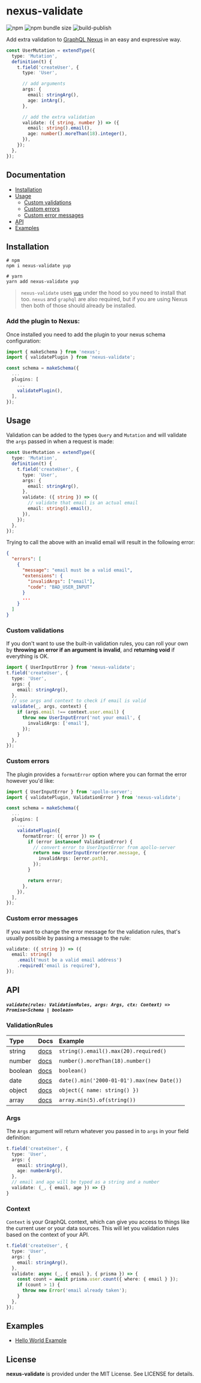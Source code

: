 # nexus-validate

![npm](https://img.shields.io/npm/v/nexus-validate)
![npm bundle size](https://img.shields.io/bundlephobia/min/nexus-validate)
![build-publish](https://github.com/filipstefansson/nexus-validate/workflows/build-publish/badge.svg)

Add extra validation to [GraphQL Nexus](https://github.com/graphql-nexus/nexus) in an easy and expressive way.

```ts
const UserMutation = extendType({
  type: 'Mutation',
  definition(t) {
    t.field('createUser', {
      type: 'User',

      // add arguments
      args: {
        email: stringArg(),
        age: intArg(),
      },

      // add the extra validation
      validate: ({ string, number }) => ({
        email: string().email(),
        age: number().moreThan(18).integer(),
      }),
    });
  },
});
```

## Documentation

- [Installation](#installation)
- [Usage](#usage)
  - [Custom validations](#custom-validations)
  - [Custom errors](#custom-errors)
  - [Custom error messages](#custom-error-messages)
- [API](#api)
- [Examples](#examples)

## Installation

```console
# npm
npm i nexus-validate yup

# yarn
yarn add nexus-validate yup
```

> `nexus-validate` uses [`yup`](https://github.com/jquense/yup) under the hood so you need to install that too. `nexus` and `graphql` are also required, but if you are using Nexus then both of those should already be installed.

### Add the plugin to Nexus:

Once installed you need to add the plugin to your nexus schema configuration:

```ts
import { makeSchema } from 'nexus';
import { validatePlugin } from 'nexus-validate';

const schema = makeSchema({
  ...
  plugins: [
    ...
    validatePlugin(),
  ],
});
```

## Usage

Validation can be added to the types `Query` and `Mutation` and will validate the `args` passed in when a request is made:

```ts
const UserMutation = extendType({
  type: 'Mutation',
  definition(t) {
    t.field('createUser', {
      type: 'User',
      args: {
        email: stringArg(),
      },
      validate: ({ string }) => ({
        // validate that email is an actual email
        email: string().email(),
      }),
    });
  },
});
```

Trying to call the above with an invalid email will result in the following error:

```json
{
  "errors": [
    {
      "message": "email must be a valid email",
      "extensions": {
        "invalidArgs": ["email"],
        "code": "BAD_USER_INPUT"
      }
      ...
    }
  ]
}
```

### Custom validations

If you don't want to use the built-in validation rules, you can roll your own by **throwing an error if an argument is invalid**, and **returning void** if everything is OK.

```ts
import { UserInputError } from 'nexus-validate';
t.field('createUser', {
  type: 'User',
  args: {
    email: stringArg(),
  },
  // use args and context to check if email is valid
  validate(_, args, context) {
    if (args.email !== context.user.email) {
      throw new UserInputError('not your email', {
        invalidArgs: ['email'],
      });
    }
  },
});
```

### Custom errors

The plugin provides a `formatError` option where you can format the error however you'd like:

```ts
import { UserInputError } from 'apollo-server';
import { validatePlugin, ValidationError } from 'nexus-validate';

const schema = makeSchema({
  ...
  plugins: [
    ...
    validatePlugin({
      formatError: ({ error }) => {
        if (error instanceof ValidationError) {
          // convert error to UserInputError from apollo-server
          return new UserInputError(error.message, {
            invalidArgs: [error.path],
          });
        }

        return error;
      },
    }),
  ],
});
```

### Custom error messages

If you want to change the error message for the validation rules, that's usually possible by passing a message to the rule:

```ts
validate: ({ string }) => ({
  email: string()
    .email('must be a valid email address')
    .required('email is required'),
});
```

## API

##### `validate(rules: ValidationRules, args: Args, ctx: Context) => Promise<Schema | boolean>`

### ValidationRules

| Type    | Docs                                           | Example                                    |
| :------ | :--------------------------------------------- | :----------------------------------------- |
| string  | [docs](https://github.com/jquense/yup#string)  | `string().email().max(20).required()`      |
| number  | [docs](https://github.com/jquense/yup#number)  | `number().moreThan(18).number()`           |
| boolean | [docs](https://github.com/jquense/yup#boolean) | `boolean()`                                |
| date    | [docs](https://github.com/jquense/yup#date)    | `date().min('2000-01-01').max(new Date())` |
| object  | [docs](https://github.com/jquense/yup#object)  | `object({ name: string() })`               |
| array   | [docs](https://github.com/jquense/yup#array)   | `array.min(5).of(string())`                |

### Args

The `Args` argument will return whatever you passed in to `args` in your field definition:

```ts
t.field('createUser', {
  type: 'User',
  args: {
    email: stringArg(),
    age: numberArg(),
  },
  // email and age will be typed as a string and a number
  validate: (_, { email, age }) => {}
}
```

### Context

`Context` is your GraphQL context, which can give you access to things like the current user or your data sources. This will let you validation rules based on the context of your API.

```ts
t.field('createUser', {
  type: 'User',
  args: {
    email: stringArg(),
  },
  validate: async (_, { email }, { prisma }) => {
    const count = await prisma.user.count({ where: { email } });
    if (count > 1) {
      throw new Error('email already taken');
    }
  },
});
```

## Examples

- [Hello World Example](examples/hello-world)

## License

**nexus-validate** is provided under the MIT License. See LICENSE for details.
